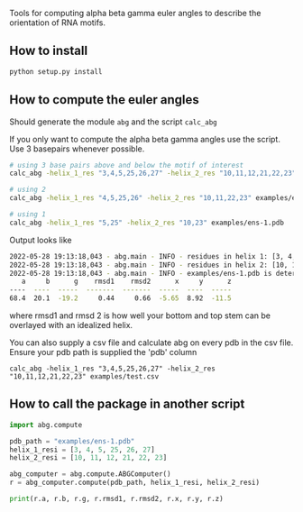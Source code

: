Tools for computing alpha beta gamma euler angles to describe the orientation of RNA motifs.



## How to install 

```python
python setup.py install
```



## How to compute the euler angles

Should generate the module `abg` and the script `calc_abg`

If you only want to compute the alpha beta gamma angles use the script. Use 3 basepairs whenever possible.

```bash
# using 3 base pairs above and below the motif of interest
calc_abg -helix_1_res "3,4,5,25,26,27" -helix_2_res "10,11,12,21,22,23" examples/ens-1.pdb

# using 2
calc_abg -helix_1_res "4,5,25,26" -helix_2_res "10,11,22,23" examples/ens-1.pdb

# using 1
calc_abg -helix_1_res "5,25" -helix_2_res "10,23" examples/ens-1.pdb
```

Output looks like

```bash
2022-05-28 19:13:18,043 - abg.main - INFO - residues in helix 1: [3, 4, 5, 25, 26, 27]
2022-05-28 19:13:18,043 - abg.main - INFO - residues in helix 2: [10, 11, 12, 21, 22, 23]
2022-05-28 19:13:18,043 - abg.main - INFO - examples/ens-1.pdb is determined to be in PDB format
   a     b      g    rmsd1    rmsd2      x     y      z
----  ----  -----  -------  -------  -----  ----  -----
68.4  20.1  -19.2     0.44     0.66  -5.65  8.92  -11.5
```

where rmsd1 and rmsd 2 is how well your bottom and top stem can be overlayed with an idealized helix.


You can also supply a csv file and calculate abg on every pdb in the csv file. Ensure your pdb path is supplied the 'pdb' column

```shell
calc_abg -helix_1_res "3,4,5,25,26,27" -helix_2_res "10,11,12,21,22,23" examples/test.csv 
```

## How to call the package in another script

```python
import abg.compute

pdb_path = "examples/ens-1.pdb"
helix_1_resi = [3, 4, 5, 25, 26, 27]
helix_2_resi = [10, 11, 12, 21, 22, 23]

abg_computer = abg.compute.ABGComputer()
r = abg_computer.compute(pdb_path, helix_1_resi, helix_2_resi)

print(r.a, r.b, r.g, r.rmsd1, r.rmsd2, r.x, r.y, r.z)

```









